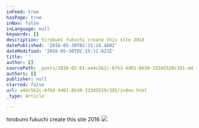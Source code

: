 ```yaml
---
inFeed: true
hasPage: true
inNav: false
inLanguage: null
keywords: []
description: hirobumi fukuchi create this site 2016
datePublished: '2016-05-30T02:15:24.460Z'
dateModified: '2016-05-30T02:15:11.023Z'
title: ''
author: []
sourcePath: _posts/2016-02-01-a44c5b2c-6fb3-4d01-8b30-333d5520c391.md
authors: []
publisher: null
starred: false
url: a44c5b2c-6fb3-4d01-8b30-333d5520c391/index.html
_type: Article

---
```

hirobumi fukuchi create this site 2016
![](https://the-grid-user-content.s3-us-west-2.amazonaws.com/059f5ca3-e532-496e-9da6-a24509a75c4f.jpg)